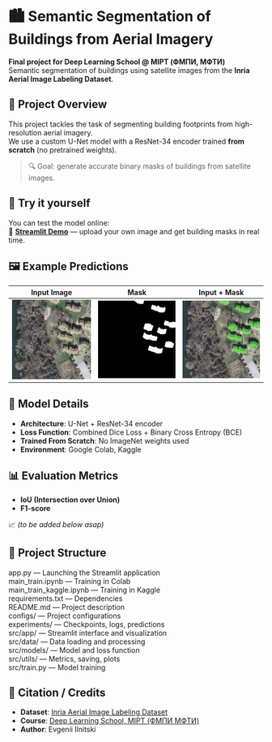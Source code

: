 # 🏙️ Semantic Segmentation of Buildings from Aerial Imagery

**Final project for Deep Learning School @ MIPT (ФМПИ, МФТИ)**  
Semantic segmentation of buildings using satellite images from the **Inria Aerial Image Labeling Dataset**.

## 📌 Project Overview

This project tackles the task of segmenting building footprints from high-resolution aerial imagery.  
We use a custom U-Net model with a ResNet-34 encoder trained **from scratch** (no pretrained weights).

> 🔍 Goal: generate accurate binary masks of buildings from satellite images.

## 🚀 Try it yourself

You can test the model online:  
🔗 **[Streamlit Demo](https://geodatadls.streamlit.app/)** — upload your own image and get building masks in real time.

## 🖼️ Example Predictions

| Input Image |    Mask    | Input + Mask |
|-------------|------------|--------------|
| ![](experiments/predictions/input.jpg) | ![](experiments/predictions/mask.jpg) | ![](experiments/predictions/inp+mask.jpg) |

## 🧠 Model Details

- **Architecture**: U-Net + ResNet-34 encoder
- **Loss Function**: Combined Dice Loss + Binary Cross Entropy (BCE)
- **Trained From Scratch**: No ImageNet weights used
- **Environment**: Google Colab, Kaggle

## 📊 Evaluation Metrics

- **IoU (Intersection over Union)**
- **F1-score**

📈 *(to be added below asap)*

## 📁 Project Structure

app.py — Launching the Streamlit application  
main_train.ipynb — Training in Colab  
main_train_kaggle.ipynb — Training in Kaggle  
requirements.txt — Dependencies  
README.md — Project description  
configs/ — Project configurations  
experiments/ — Checkpoints, logs, predictions  
src/app/ — Streamlit interface and visualization  
src/data/ — Data loading and processing  
src/models/ — Model and loss function  
src/utils/ — Metrics, saving, plots  
src/train.py — Model training   


## 💬 Citation / Credits

- **Dataset**: [Inria Aerial Image Labeling Dataset](https://project.inria.fr/aerialimagelabeling/)
- **Course**: [Deep Learning School, MIPT (ФМПИ МФТИ)](https://dls.samcs.ru/)
- **Author**: Evgenii Ilnitski